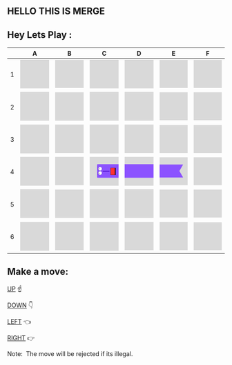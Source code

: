 ## HELLO THIS IS MERGE


## Hey Lets Play :

|   | A | B | C | D | E | F |
| - | - | - | - | - | - | - |
| 1 | ![](https://github.com/merge-my-pr/merge-my-pr/blob/7311931b11cdacc8bb992244a5bb4aedbd8520a3/files/GrayTile.png) | ![](https://github.com/merge-my-pr/merge-my-pr/blob/7311931b11cdacc8bb992244a5bb4aedbd8520a3/files/GrayTile.png)|![](https://github.com/merge-my-pr/merge-my-pr/blob/7311931b11cdacc8bb992244a5bb4aedbd8520a3/files/GrayTile.png)|![](https://github.com/merge-my-pr/merge-my-pr/blob/7311931b11cdacc8bb992244a5bb4aedbd8520a3/files/GrayTile.png)|![](https://github.com/merge-my-pr/merge-my-pr/blob/7311931b11cdacc8bb992244a5bb4aedbd8520a3/files/GrayTile.png)|![](https://github.com/merge-my-pr/merge-my-pr/blob/7311931b11cdacc8bb992244a5bb4aedbd8520a3/files/GrayTile.png)
| 2 | ![](https://github.com/merge-my-pr/merge-my-pr/blob/7311931b11cdacc8bb992244a5bb4aedbd8520a3/files/GrayTile.png) | ![](https://github.com/merge-my-pr/merge-my-pr/blob/7311931b11cdacc8bb992244a5bb4aedbd8520a3/files/GrayTile.png)|![](https://github.com/merge-my-pr/merge-my-pr/blob/7311931b11cdacc8bb992244a5bb4aedbd8520a3/files/GrayTile.png)|![](https://github.com/merge-my-pr/merge-my-pr/blob/7311931b11cdacc8bb992244a5bb4aedbd8520a3/files/GrayTile.png)|![](https://github.com/merge-my-pr/merge-my-pr/blob/7311931b11cdacc8bb992244a5bb4aedbd8520a3/files/GrayTile.png)|![](https://github.com/merge-my-pr/merge-my-pr/blob/7311931b11cdacc8bb992244a5bb4aedbd8520a3/files/GrayTile.png)
| 3 | ![](https://github.com/merge-my-pr/merge-my-pr/blob/7311931b11cdacc8bb992244a5bb4aedbd8520a3/files/GrayTile.png) | ![](https://github.com/merge-my-pr/merge-my-pr/blob/7311931b11cdacc8bb992244a5bb4aedbd8520a3/files/GrayTile.png)|![](https://github.com/merge-my-pr/merge-my-pr/blob/7311931b11cdacc8bb992244a5bb4aedbd8520a3/files/GrayTile.png)|![](https://github.com/merge-my-pr/merge-my-pr/blob/7311931b11cdacc8bb992244a5bb4aedbd8520a3/files/GrayTile.png)|![](https://github.com/merge-my-pr/merge-my-pr/blob/7311931b11cdacc8bb992244a5bb4aedbd8520a3/files/GrayTile.png)|![](https://github.com/merge-my-pr/merge-my-pr/blob/7311931b11cdacc8bb992244a5bb4aedbd8520a3/files/GrayTile.png)
| 4 | ![](https://github.com/merge-my-pr/merge-my-pr/blob/7311931b11cdacc8bb992244a5bb4aedbd8520a3/files/GrayTile.png) | ![](https://github.com/merge-my-pr/merge-my-pr/blob/7311931b11cdacc8bb992244a5bb4aedbd8520a3/files/GrayTile.png)|![](https://github.com/merge-my-pr/merge-my-pr/blob/main/files/HangryHunger.png)|![](https://github.com/merge-my-pr/merge-my-pr/blob/main/files/HangryHubgerBody.png)|![](https://github.com/merge-my-pr/merge-my-pr/blob/main/files/HangryHungerTail.png)|![](https://github.com/merge-my-pr/merge-my-pr/blob/7311931b11cdacc8bb992244a5bb4aedbd8520a3/files/GrayTile.png)
| 5 | ![](https://github.com/merge-my-pr/merge-my-pr/blob/7311931b11cdacc8bb992244a5bb4aedbd8520a3/files/GrayTile.png) | ![](https://github.com/merge-my-pr/merge-my-pr/blob/7311931b11cdacc8bb992244a5bb4aedbd8520a3/files/GrayTile.png)|![](https://github.com/merge-my-pr/merge-my-pr/blob/7311931b11cdacc8bb992244a5bb4aedbd8520a3/files/GrayTile.png)|![](https://github.com/merge-my-pr/merge-my-pr/blob/7311931b11cdacc8bb992244a5bb4aedbd8520a3/files/GrayTile.png)|![](https://github.com/merge-my-pr/merge-my-pr/blob/7311931b11cdacc8bb992244a5bb4aedbd8520a3/files/GrayTile.png)|![](https://github.com/merge-my-pr/merge-my-pr/blob/7311931b11cdacc8bb992244a5bb4aedbd8520a3/files/GrayTile.png)
| 6 | ![](https://github.com/merge-my-pr/merge-my-pr/blob/7311931b11cdacc8bb992244a5bb4aedbd8520a3/files/GrayTile.png) | ![](https://github.com/merge-my-pr/merge-my-pr/blob/7311931b11cdacc8bb992244a5bb4aedbd8520a3/files/GrayTile.png)|![](https://github.com/merge-my-pr/merge-my-pr/blob/7311931b11cdacc8bb992244a5bb4aedbd8520a3/files/GrayTile.png)|![](https://github.com/merge-my-pr/merge-my-pr/blob/7311931b11cdacc8bb992244a5bb4aedbd8520a3/files/GrayTile.png)|![](https://github.com/merge-my-pr/merge-my-pr/blob/7311931b11cdacc8bb992244a5bb4aedbd8520a3/files/GrayTile.png)|![](https://github.com/merge-my-pr/merge-my-pr/blob/7311931b11cdacc8bb992244a5bb4aedbd8520a3/files/GrayTile.png)

## Make a move:
 

[UP](https://github.com/merge-my-pr/merge-my-pr/issues/new?body=This%20will%20move%20the%20angry%20hunger%20up%20.&title=Move|UP)   ☝  

[DOWN](https://github.com/merge-my-pr/merge-my-pr/issues/new?body=This%20will%20move%20the%20angry%20hunger%20down%20.&title=Move|DOWN)    👇

[LEFT](https://github.com/merge-my-pr/merge-my-pr/issues/new?body=This%20will%20move%20the%20angry%20hunger%20left%20.&title=Move|LEFT)   👈

[RIGHT](https://github.com/merge-my-pr/merge-my-pr/issues/new?body=This%20will%20move%20the%20angry%20hunger%20right%20.&title=Move|RIGHT)   👉



Note:
&nbsp;The move will be rejected if its illegal.
